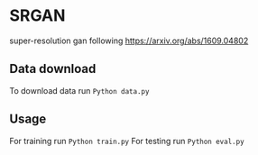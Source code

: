 # SRGAN
super-resolution gan following https://arxiv.org/abs/1609.04802
## Data download
To download data run `Python data.py`
## Usage
For training run `Python train.py`
For testing run `Python eval.py`
